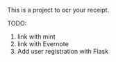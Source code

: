 This is a project to ocr your receipt.


TODO:
1. link with mint  
2. link with Evernote  
3. Add user registration with Flask  
